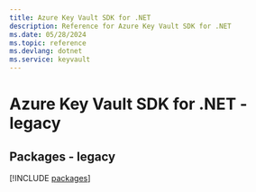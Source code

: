 ```yaml
---
title: Azure Key Vault SDK for .NET
description: Reference for Azure Key Vault SDK for .NET
ms.date: 05/28/2024
ms.topic: reference
ms.devlang: dotnet
ms.service: keyvault
---
```

# Azure Key Vault SDK for .NET - legacy
## Packages - legacy
[!INCLUDE [packages](key-vault-index.md)]